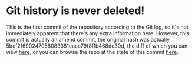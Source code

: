 # Git history is never deleted!

This is the first commit of the repository according to the Git log, so it's not immediately apparent that there's any extra information here. However, this commit is actually an amend commit, the original hash was actually 5bef2f690247058083381eacc79f8ffb468de30d, the diff of which you can view [here](https://github.com/oliverbooth/GitHistoryIsNeverDeleted/commit/5bef2f690247058083381eacc79f8ffb468de30d), or you can browse the repo at the state of this commit [here](https://github.com/oliverbooth/GitHistoryIsNeverDeleted/tree/5bef2f690247058083381eacc79f8ffb468de30d).